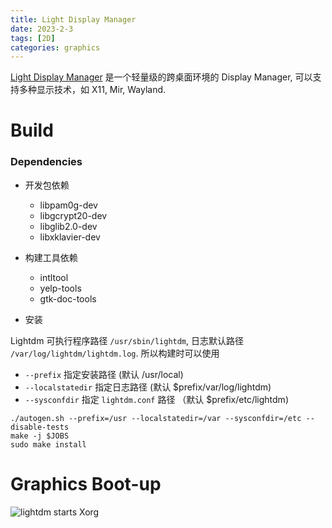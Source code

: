 ```yaml
---
title: Light Display Manager
date: 2023-2-3
tags: [2D]
categories: graphics
---
```


[Light Display Manager](https://wiki.archlinux.org/title/LightDM) 是一个轻量级的跨桌面环境的 Display Manager, 可以支持多种显示技术，如 X11, Mir, Wayland.

# Build

### Dependencies

- 开发包依赖
    * libpam0g-dev
    * libgcrypt20-dev
    * libglib2.0-dev
    * libxklavier-dev

- 构建工具依赖
    * intltool
    * yelp-tools
    * gtk-doc-tools 

- 安装

Lightdm 可执行程序路径 `/usr/sbin/lightdm`, 日志默认路径 `/var/log/lightdm/lightdm.log`. 所以构建时可以使用

* `--prefix` 指定安装路径 (默认 /usr/local)
* `--localstatedir` 指定日志路径 (默认 $prefix/var/log/lightdm)
* `--sysconfdir` 指定 `lightdm.conf` 路径 （默认 $prefix/etc/lightdm)

```
./autogen.sh --prefix=/usr --localstatedir=/var --sysconfdir=/etc --disable-tests
make -j $JOBS
sudo make install
```

# Graphics Boot-up

![lightdm starts Xorg](lightdm-start-x.png)

